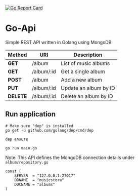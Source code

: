 [![Go Report Card](https://goreportcard.com/badge/github.com/natalioruiz/go-api)](https://goreportcard.com/report/github.com/natalioruiz/go-api)
# Go-Api

Simple REST API written in Golang using MongoDB.


| Method     | URI        | Description           |
|------------|------------|-----------------------|
|**GET**     | /album     | List of music albums  |
|**GET**     | /album/:id | Get a single album    |
|**POST**    | /album     | Add a new album       |
|**PUT**     | /album/:id | Update an album by ID |
|**DELETE**  | /album/:id | Delete an album by ID |

## Run application

```
# Make sure "dep" is installed
go get -u github.com/golang/dep/cmd/dep

dep ensure

go run main.go
```

Note: This API defines the MongoDB connection details under `album/repository.go`
```
const (
	SERVER  = "127.0.0.1:27017"
	DBNAME  = "musicstore"
	DOCNAME = "albums"
)
```